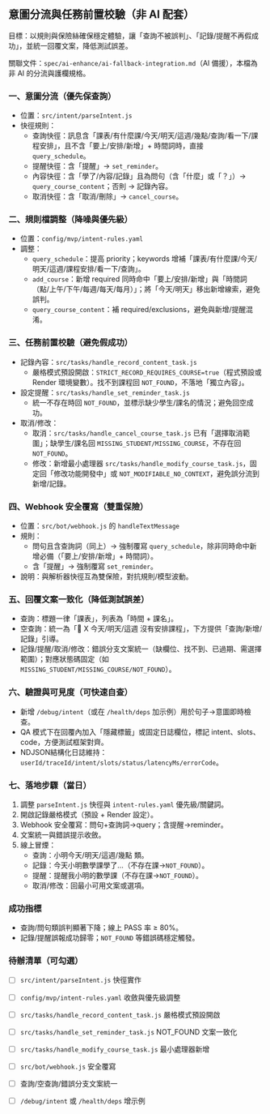 ## 意圖分流與任務前置校驗（非 AI 配套）

目標：以規則與保險絲確保穩定體驗，讓「查詢不被誤判」、「記錄/提醒不再假成功」，並統一回覆文案，降低測試誤差。

關聯文件：`spec/ai-enhance/ai-fallback-integration.md`（AI 備援），本檔為非 AI 的分流與護欄規格。

### 一、意圖分流（優先保查詢）
- 位置：`src/intent/parseIntent.js`
- 快徑規則：
  - 查詢快徑：訊息含「課表/有什麼課/今天/明天/這週/幾點/查詢/看一下/課程安排」，且不含「要上/安排/新增」+ 時間詞時，直接 `query_schedule`。
  - 提醒快徑：含「提醒」→ `set_reminder`。
  - 內容快徑：含「學了/內容/記錄」且為問句（含「什麼」或「？」）→ `query_course_content`；否則 → 記錄內容。
  - 取消快徑：含「取消/刪除」→ `cancel_course`。

### 二、規則檔調整（降噪與優先級）
- 位置：`config/mvp/intent-rules.yaml`
- 調整：
  - `query_schedule`：提高 priority；keywords 增補「課表/有什麼課/今天/明天/這週/課程安排/看一下/查詢」。
  - `add_course`：新增 required 同時命中「要上/安排/新增」與「時間詞（點/上午/下午/每週/每天/每月）」；將「今天/明天」移出新增線索，避免誤判。
  - `query_course_content`：補 required/exclusions，避免與新增/提醒混淆。

### 三、任務前置校驗（避免假成功）
- 記錄內容：`src/tasks/handle_record_content_task.js`
  - 嚴格模式預設開啟：`STRICT_RECORD_REQUIRES_COURSE=true`（程式預設或 Render 環境變數）。找不到課程回 `NOT_FOUND`，不落地「獨立內容」。
- 設定提醒：`src/tasks/handle_set_reminder_task.js`
  - 統一不存在時回 `NOT_FOUND`，並標示缺少學生/課名的情況；避免回空成功。
- 取消/修改：
  - 取消：`src/tasks/handle_cancel_course_task.js` 已有「選擇取消範圍」；缺學生/課名回 `MISSING_STUDENT/MISSING_COURSE`，不存在回 `NOT_FOUND`。
  - 修改：新增最小處理器 `src/tasks/handle_modify_course_task.js`，固定回「修改功能開發中」或 `NOT_MODIFIABLE_NO_CONTEXT`，避免誤分流到新增/記錄。

### 四、Webhook 安全覆寫（雙重保險）
- 位置：`src/bot/webhook.js` 的 `handleTextMessage`
- 規則：
  - 問句且含查詢詞（同上）→ 強制覆寫 `query_schedule`，除非同時命中新增必備（「要上/安排/新增」+ 時間詞）。
  - 含「提醒」→ 強制覆寫 `set_reminder`。
- 說明：與解析器快徑互為雙保險，對抗規則/模型波動。

### 五、回覆文案一致化（降低測試誤差）
- 查詢：標題一律「課表」，列表為「時間 + 課名」。
- 空查詢：統一為「📅 X 今天/明天/這週 沒有安排課程」，下方提供「查詢/新增/記錄」引導。
- 記錄/提醒/取消/修改：錯誤分支文案統一（缺欄位、找不到、已過期、需選擇範圍）；對應狀態碼固定（如 `MISSING_STUDENT/MISSING_COURSE/NOT_FOUND`）。

### 六、驗證與可見度（可快速自查）
- 新增 `/debug/intent`（或在 `/health/deps` 加示例）用於句子→意圖即時檢查。
- QA 模式下在回覆內加入「隱藏標籤」或固定日誌欄位，標記 intent、slots、code，方便測試框架對齊。
- NDJSON結構化日誌維持：`userId/traceId/intent/slots/status/latencyMs/errorCode`。

### 七、落地步驟（當日）
1) 調整 `parseIntent.js` 快徑與 `intent-rules.yaml` 優先級/關鍵詞。
2) 開啟記錄嚴格模式（預設 + Render 設定）。
3) Webhook 安全覆寫：問句+查詢詞→query；含提醒→reminder。
4) 文案統一與錯誤提示收斂。
5) 線上冒煙：
   - 查詢：小明今天/明天/這週/幾點 類。
   - 記錄：今天小明數學課學了…（不存在課→`NOT_FOUND`）。
   - 提醒：提醒我小明的數學課（不存在課→`NOT_FOUND`）。
   - 取消/修改：回最小可用文案或選項。

### 成功指標
- 查詢/問句類誤判顯著下降；線上 PASS 率 ≥ 80%。
- 記錄/提醒誤報成功歸零；`NOT_FOUND` 等錯誤碼穩定觸發。

### 待辦清單（可勾選）
- [ ] `src/intent/parseIntent.js` 快徑實作
- [ ] `config/mvp/intent-rules.yaml` 收斂與優先級調整
- [ ] `src/tasks/handle_record_content_task.js` 嚴格模式預設開啟
- [ ] `src/tasks/handle_set_reminder_task.js` NOT_FOUND 文案一致化
- [ ] `src/tasks/handle_modify_course_task.js` 最小處理器新增
- [ ] `src/bot/webhook.js` 安全覆寫
- [ ] 查詢/空查詢/錯誤分支文案統一
- [ ] `/debug/intent` 或 `/health/deps` 增示例


